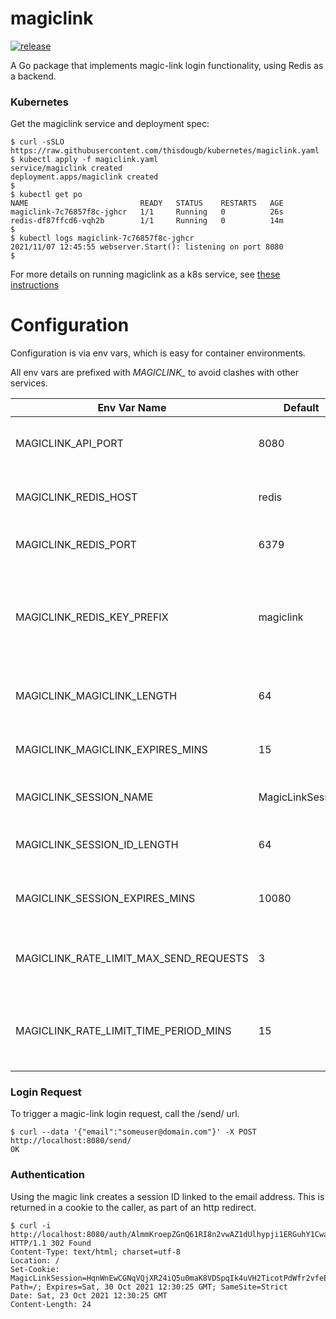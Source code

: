 # magiclink

[![release](https://github.com/thisdougb/magiclink/actions/workflows/release.yaml/badge.svg)](https://github.com/thisdougb/magiclink/actions/workflows/release.yaml)

A Go package that implements magic-link login functionality, using Redis as a backend.

### Kubernetes
Get the magiclink service and deployment spec:
```
$ curl -sSLO https://raw.githubusercontent.com/thisdougb/kubernetes/magiclink.yaml
$ kubectl apply -f magiclink.yaml    
service/magiclink created
deployment.apps/magiclink created
$
$ kubectl get po
NAME                         READY   STATUS    RESTARTS   AGE
magiclink-7c76857f8c-jghcr   1/1     Running   0          26s
redis-df87ffcd6-vqh2b        1/1     Running   0          14m
$
$ kubectl logs magiclink-7c76857f8c-jghcr
2021/11/07 12:45:55 webserver.Start(): listening on port 8080
$
```
For more details on running magiclink as a k8s service, see [these instructions](https://github.com/thisdougb/magiclink/tree/main/kubernetes)

# Configuration
Configuration is via env vars, which is easy for container environments.

All env vars are prefixed with *MAGICLINK_* to avoid clashes with other services.

Env Var Name| Default| Description
----|---|---
MAGICLINK_API_PORT| 8080 | The web server listens on this port.
MAGICLINK_REDIS_HOST | redis | Host name for the redis instance.
MAGICLINK_REDIS_PORT | 6379 | Port of the redis instance.
MAGICLINK_REDIS_KEY_PREFIX | magiclink | All redis database keys are prefixed with this string, to keep things isolated.
MAGICLINK_MAGICLINK_LENGTH | 64 | Length of the magiclink id string.
MAGICLINK_MAGICLINK_EXPIRES_MINS | 15 | Expiry time of magic link IDs, in minutes.
MAGICLINK_SESSION_NAME | MagicLinkSession | Cookie session ID name.
MAGICLINK_SESSION_ID_LENGTH | 64 | Length of cookie session ID string.
MAGICLINK_SESSION_EXPIRES_MINS | 10080 | Expire time of session ID, in minutes.
MAGICLINK_RATE_LIMIT_MAX_SEND_REQUESTS | 3 | Maximum number of send requests per email.
MAGICLINK_RATE_LIMIT_TIME_PERIOD_MINS | 15 | Time period over which max requests are limited, in minutes.

### Login Request
To trigger a magic-link login request, call the /send/ url.
```
$ curl --data '{"email":"someuser@domain.com"}' -X POST http://localhost:8080/send/
OK
```

### Authentication
Using the magic link creates a session ID linked to the email address.
This is returned in a cookie to the caller, as part of an http redirect.
```
$ curl -i http://localhost:8080/auth/AlmmKroepZGnQ61RI8n2vwAZ1dUlhypji1ERGuhY1CwaKhi1fqyZUQuNSPjuavMJ
HTTP/1.1 302 Found
Content-Type: text/html; charset=utf-8
Location: /
Set-Cookie: MagicLinkSession=HqnWnEwCGNqVQjXR24iQ5u0maK8VDSpqIk4uVH2TicotPdWfr2vfeEMLDaMvfX0o; Path=/; Expires=Sat, 30 Oct 2021 12:30:25 GMT; SameSite=Strict
Date: Sat, 23 Oct 2021 12:30:25 GMT
Content-Length: 24
```
